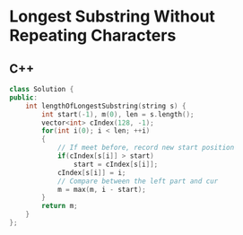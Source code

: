 Longest Substring Without Repeating Characters
==========

## C++


```cpp
class Solution {
public:
	int lengthOfLongestSubstring(string s) {
		int start(-1), m(0), len = s.length();
		vector<int> cIndex(128, -1);
		for(int i(0); i < len; ++i)
		{
		    // If meet before, record new start position
		    if(cIndex[s[i]] > start)
		        start = cIndex[s[i]];
		    cIndex[s[i]] = i;
		    // Compare between the left part and cur
		    m = max(m, i - start);
		}
		return m;
	}
};
```
